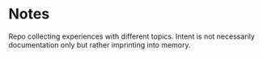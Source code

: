 # Notes

Repo collecting experiences with different topics. Intent is not necessarily documentation only but rather imprinting into memory.